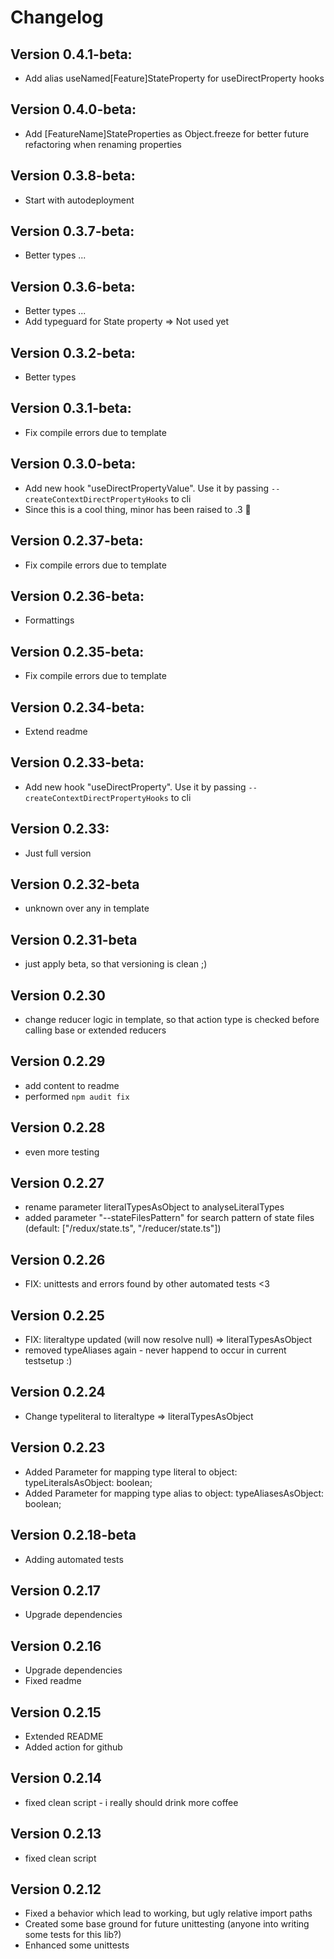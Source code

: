 # Changelog 

## Version 0.4.1-beta:
- Add alias useNamed[Feature]StateProperty for useDirectProperty hooks

## Version 0.4.0-beta:
- Add [FeatureName]StateProperties as Object.freeze for better future refactoring when renaming properties

## Version 0.3.8-beta:
- Start with autodeployment

## Version 0.3.7-beta:
- Better types ...

## Version 0.3.6-beta:
- Better types ...
- Add typeguard for State property => Not used yet

## Version 0.3.2-beta:
- Better types 

## Version 0.3.1-beta:
- Fix compile errors due to template 

## Version 0.3.0-beta:
- Add new hook "useDirectPropertyValue". Use it by passing ```--createContextDirectPropertyHooks``` to cli
- Since this is a cool thing, minor has been raised to .3 🎉

## Version 0.2.37-beta:
- Fix compile errors due to template 

## Version 0.2.36-beta:
- Formattings 

## Version 0.2.35-beta:
- Fix compile errors due to template 

## Version 0.2.34-beta:
- Extend readme 

## Version 0.2.33-beta:
- Add new hook "useDirectProperty". Use it by passing ```--createContextDirectPropertyHooks``` to cli

## Version 0.2.33:
- Just full version

## Version 0.2.32-beta
- unknown over any in template

## Version 0.2.31-beta
- just apply beta, so that versioning is clean ;)

## Version 0.2.30
- change reducer logic in template, so that action type is checked before calling base or extended reducers

## Version 0.2.29
- add content to readme
- performed ```npm audit fix```

## Version 0.2.28
- even more testing

## Version 0.2.27
- rename parameter literalTypesAsObject to analyseLiteralTypes
- added parameter "--stateFilesPattern" for search pattern of state files (default:  ["/redux/state.ts", "/reducer/state.ts"])

## Version 0.2.26
- FIX: unittests and errors found by other automated tests <3

## Version 0.2.25
- FIX: literaltype updated (will now resolve null) => literalTypesAsObject
- removed typeAliases again - never happend to occur in current testsetup :)

## Version 0.2.24
- Change typeliteral to literaltype => literalTypesAsObject

## Version 0.2.23
- Added Parameter for mapping type literal to object: typeLiteralsAsObject: boolean;
- Added Parameter for mapping type alias to object: typeAliasesAsObject: boolean;

## Version 0.2.18-beta
- Adding automated tests

## Version 0.2.17
- Upgrade dependencies

## Version 0.2.16
- Upgrade dependencies
- Fixed readme

## Version 0.2.15
- Extended README
- Added action for github

## Version 0.2.14
- fixed clean script - i really should drink more coffee

## Version 0.2.13
- fixed clean script

## Version 0.2.12
- Fixed a behavior which lead to working, but ugly relative import paths
- Created some base ground for future unittesting (anyone into writing some tests for this lib?)
- Enhanced some unittests